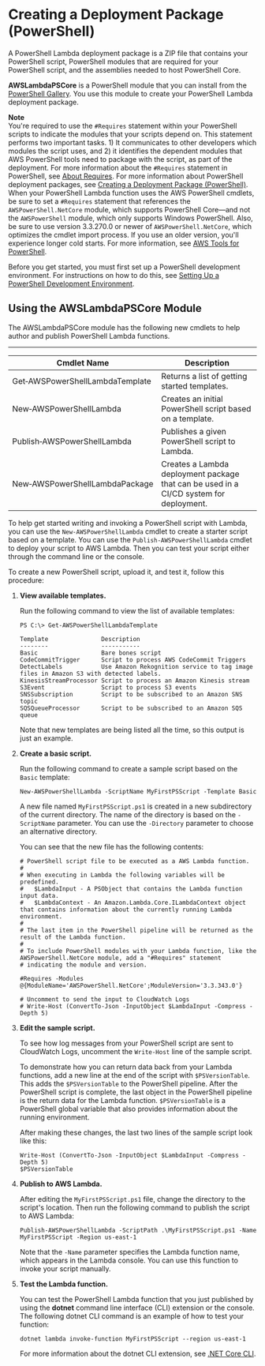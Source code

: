 # Creating a Deployment Package \(PowerShell\)<a name="lambda-powershell-how-to-create-deployment-package"></a>

A PowerShell Lambda deployment package is a ZIP file that contains your PowerShell script, PowerShell modules that are required for your PowerShell script, and the assemblies needed to host PowerShell Core\.

**AWSLambdaPSCore** is a PowerShell module that you can install from the [ PowerShell Gallery](https://www.powershellgallery.com/packages/AWSLambdaPSCore)\. You use this module to create your PowerShell Lambda deployment package\.

**Note**  
You're required to use the `#Requires` statement within your PowerShell scripts to indicate the modules that your scripts depend on\. This statement performs two important tasks\. 1\) It communicates to other developers which modules the script uses, and 2\) it identifies the dependent modules that AWS PowerShell tools need to package with the script, as part of the deployment\. For more information about the `#Requires` statement in PowerShell, see [ About Requires](https://docs.microsoft.com/en-us/powershell/module/microsoft.powershell.core/about/about_requires?view=powershell-6)\. For more information about PowerShell deployment packages, see [Creating a Deployment Package \(PowerShell\)](#lambda-powershell-how-to-create-deployment-package)\.  
When your PowerShell Lambda function uses the AWS PowerShell cmdlets, be sure to set a `#Requires` statement that references the `AWSPowerShell.NetCore` module, which supports PowerShell Core—and not the `AWSPowerShell` module, which only supports Windows PowerShell\. Also, be sure to use version 3\.3\.270\.0 or newer of `AWSPowerShell.NetCore`, which optimizes the cmdlet import process\. If you use an older version, you'll experience longer cold starts\. For more information, see [ AWS Tools for PowerShell](https://aws.amazon.com/documentation/powershell/?id=docs_gateway)\.

Before you get started, you must first set up a PowerShell development environment\. For instructions on how to do this, see [Setting Up a PowerShell Development Environment](lambda-powershell-setup-dev-environment.md)\.

## Using the AWSLambdaPSCore Module<a name="lambda-powershell-using-lam-mod-deployment-package"></a>

The AWSLambdaPSCore module has the following new cmdlets to help author and publish PowerShell Lambda functions\.


****  

| Cmdlet Name | Description | 
| --- | --- | 
| Get‑AWSPowerShellLambdaTemplate | Returns a list of getting started templates\. | 
| New‑AWSPowerShellLambda | Creates an initial PowerShell script based on a template\. | 
| Publish‑AWSPowerShellLambda | Publishes a given PowerShell script to Lambda\. | 
| New‑AWSPowerShellLambdaPackage | Creates a Lambda deployment package that can be used in a CI/CD system for deployment\. | 

To help get started writing and invoking a PowerShell script with Lambda, you can use the `New-AWSPowerShellLambda` cmdlet to create a starter script based on a template\. You can use the `Publish-AWSPowerShellLambda` cmdlet to deploy your script to AWS Lambda\. Then you can test your script either through the command line or the console\.

To create a new PowerShell script, upload it, and test it, follow this procedure:

1. **View available templates\.**

   Run the following command to view the list of available templates:

   ```
   PS C:\> Get-AWSPowerShellLambdaTemplate
   
   Template               Description
   --------               -----------
   Basic                  Bare bones script
   CodeCommitTrigger      Script to process AWS CodeCommit Triggers
   DetectLabels           Use Amazon Rekognition service to tag image files in Amazon S3 with detected labels.
   KinesisStreamProcessor Script to process an Amazon Kinesis stream
   S3Event                Script to process S3 events
   SNSSubscription        Script to be subscribed to an Amazon SNS topic
   SQSQueueProcessor      Script to be subscribed to an Amazon SQS queue
   ```

   Note that new templates are being listed all the time, so this output is just an example\.

1. **Create a basic script\.**

   Run the following command to create a sample script based on the `Basic` template:

   ```
   New-AWSPowerShellLambda -ScriptName MyFirstPSScript -Template Basic
   ```

   A new file named `MyFirstPSScript.ps1` is created in a new subdirectory of the current directory\. The name of the directory is based on the `-ScriptName` parameter\. You can use the `-Directory` parameter to choose an alternative directory\.

   You can see that the new file has the following contents:

   ```
   # PowerShell script file to be executed as a AWS Lambda function. 
   # 
   # When executing in Lambda the following variables will be predefined.
   #   $LambdaInput - A PSObject that contains the Lambda function input data.
   #   $LambdaContext - An Amazon.Lambda.Core.ILambdaContext object that contains information about the currently running Lambda environment.
   #
   # The last item in the PowerShell pipeline will be returned as the result of the Lambda function.
   #
   # To include PowerShell modules with your Lambda function, like the AWSPowerShell.NetCore module, add a "#Requires" statement 
   # indicating the module and version.
                   
   #Requires -Modules @{ModuleName='AWSPowerShell.NetCore';ModuleVersion='3.3.343.0'}
   
   # Uncomment to send the input to CloudWatch Logs
   # Write-Host (ConvertTo-Json -InputObject $LambdaInput -Compress -Depth 5)
   ```

1. **Edit the sample script\.**

   To see how log messages from your PowerShell script are sent to CloudWatch Logs, uncomment the `Write-Host` line of the sample script\.

   To demonstrate how you can return data back from your Lambda functions, add a new line at the end of the script with `$PSVersionTable`\. This adds the `$PSVersionTable` to the PowerShell pipeline\. After the PowerShell script is complete, the last object in the PowerShell pipeline is the return data for the Lambda function\. `$PSVersionTable` is a PowerShell global variable that also provides information about the running environment\.

   After making these changes, the last two lines of the sample script look like this:

   ```
   Write-Host (ConvertTo-Json -InputObject $LambdaInput -Compress -Depth 5)
   $PSVersionTable
   ```

1. **Publish to AWS Lambda\.**

   After editing the `MyFirstPSScript.ps1` file, change the directory to the script's location\. Then run the following command to publish the script to AWS Lambda:

   ```
   Publish-AWSPowerShellLambda -ScriptPath .\MyFirstPSScript.ps1 -Name  MyFirstPSScript -Region us-east-1
   ```

   Note that the `-Name` parameter specifies the Lambda function name, which appears in the Lambda console\. You can use this function to invoke your script manually\.

1. **Test the Lambda function\.**

   You can test the PowerShell Lambda function that you just published by using the **dotnet** command line interface \(CLI\) extension or the console\. The following dotnet CLI command is an example of how to test your function:

   ```
   dotnet lambda invoke-function MyFirstPSScript --region us-east-1
   ```

   For more information about the dotnet CLI extension, see [\.NET Core CLI](lambda-dotnet-coreclr-deployment-package.md)\.